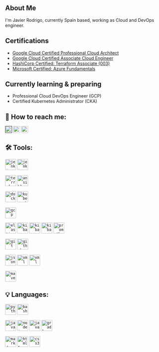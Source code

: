 ## About Me
I'm Javier Rodrigo, currently Spain based, working as Cloud and DevOps engineer. 

## Certifications
- [Google Cloud Certified Professional Cloud Architect](https://google.accredible.com/0875651f-e532-492a-9d43-e17759dc36a2)
- [Google Cloud Certified Associate Cloud Engineer](https://google.accredible.com/63483c7c-f370-4199-bd09-1354e2a38a45)
- [HashiCorp Certified: Terraform Associate (003)](https://www.credly.com/badges/83c53d7a-e811-49c0-86ff-f1914405bfe9)
- [Microsoft Certified: Azure Fundamentals](https://learn.microsoft.com/api/credentials/share/en-us/JavierRodrigoAlonso-6494/8F08F64927B653B6)

## Currently learning & preparing 
- Professional Cloud DevOps Engineer (GCP)
- Certified Kubernetes Administrator (CKA)

## :busts_in_silhouette: How to reach me:
<a href=""><img alt="Link to my GitHub" src="https://img.shields.io/github/followers/jarodra?style=for-the-badge&color=181717&logo=github&logoColor=181717&label=@jarodra" height="22px"></a>
<a href="https://www.linkedin.com/in/jarodra/"><img alt="link to my LinkedIn" src="https://img.shields.io/static/v1?label&message=/in/jarodra&color=0A66C2&style=for-the-badge&logo=linkedin" height="22px" /></a>
<a href="mailto:javier@radevops.com"><img alt="link to send me an email" src="https://img.shields.io/static/v1?label&message=javier@radevops.com&color=whitesmoke&style=for-the-badge&logo=gmail" height="22px" /></a>

## :hammer_and_wrench: Tools:
<code><img title="Jenkins" alt="jenkins" width="35px" src="https://cdn.jsdelivr.net/gh/devicons/devicon/icons/jenkins/jenkins-original.svg" /></code>
<code><img title="Github Actions" alt="jenkins" width="35px" src="https://cdn.jsdelivr.net/gh/devicons/devicon/icons/githubactions/githubactions-original.svg" /></code>

<code><img title="Terraform" alt="terraform" width="35px" src="https://cdn.jsdelivr.net/gh/devicons/devicon/icons/terraform/terraform-original.svg" /></code>
<code><img title="Ansible" alt="ansible" width="35px" src="https://cdn.jsdelivr.net/gh/devicons/devicon/icons/ansible/ansible-original.svg" /></code>

<code><img title="Docker" alt="docker" width="35px" src="https://cdn.jsdelivr.net/gh/devicons/devicon/icons/docker/docker-original.svg" /></code>
<code><img title="Kubernetes" alt="kubernetes" width="35px" src="https://cdn.jsdelivr.net/gh/devicons/devicon/icons/kubernetes/kubernetes-original.svg" /></code>

<code><img title="Google Cloud Platform" alt="gcp" width="35px" src="https://cdn.jsdelivr.net/gh/devicons/devicon/icons/googlecloud/googlecloud-original.svg" /></code>

<code><img title="elasticsearch" alt="elasticsearch" width="35px" src="https://cdn.jsdelivr.net/gh/devicons/devicon/icons/elasticsearch/elasticsearch-original.svg" /></code>
<code><img title="logstash" alt="kibana" width="35px" src="https://cdn.jsdelivr.net/gh/devicons/devicon/icons/logstash/logstash-original.svg" /></code>
<code><img title="kibana" alt="kibana" width="35px" src="https://cdn.jsdelivr.net/gh/devicons/devicon/icons/kibana/kibana-original.svg" /></code>
<code><img title="beats" alt="kibana" width="35px" src="https://cdn.jsdelivr.net/gh/devicons/devicon/icons/beats/beats-original.svg" /></code>
<code><img title="prometheus" alt="prometheus" width="35px" src="https://cdn.jsdelivr.net/gh/devicons/devicon/icons/prometheus/prometheus-original.svg" /></code>

<code><img title="git" alt="git" width="35px" src="https://cdn.jsdelivr.net/gh/devicons/devicon/icons/git/git-original.svg" /></code>
<code><img title="github" alt="github" width="35px" src="https://cdn.jsdelivr.net/gh/devicons/devicon/icons/github/github-original.svg" /></code>

<code><img title="json" alt="json" width="35px" src="https://cdn.jsdelivr.net/gh/devicons/devicon/icons/json/json-original.svg" /></code>
<code><img title="xml" alt="xml" width="35px" src="https://cdn.jsdelivr.net/gh/devicons/devicon/icons/xml/xml-original.svg" /></code>
<code><img title="yaml" alt="xml" width="35px" src="https://cdn.jsdelivr.net/gh/devicons/devicon/icons/yaml/yaml-original.svg" /></code>

<code><img title="maven" alt="maven" width="35px" src="https://cdn.jsdelivr.net/gh/devicons/devicon/icons/maven/maven-original.svg" /></code>

## :bulb: Languages:
<code><img title="Python" alt="python" width="35px" src="https://cdn.jsdelivr.net/gh/devicons/devicon/icons/python/python-original.svg" /></code>
<code><img title="Bash" alt="bash" width="35px" src="https://cdn.jsdelivr.net/gh/devicons/devicon/icons/bash/bash-original.svg" /></code>

<code><img title="JavaScript" alt="javascript" width="35px" src="https://cdn.jsdelivr.net/gh/devicons/devicon/icons/javascript/javascript-original.svg" /></code>
<code><img title="NodeJS" alt="nodejs" width="35px" src="https://cdn.jsdelivr.net/gh/devicons/devicon/icons/nodejs/nodejs-original.svg" /></code>
<code><img title="Java" alt="java" width="35px" src="https://cdn.jsdelivr.net/gh/devicons/devicon/icons/java/java-original.svg" /></code>
<code><img title="Gradle" alt="gradle" width="35px" src="https://cdn.jsdelivr.net/gh/devicons/devicon/icons/gradle/gradle-original.svg" /></code>

<code><img title="Markdown" alt="markdown" width="35px" src="https://cdn.jsdelivr.net/gh/devicons/devicon/icons/markdown/markdown-original.svg" /></code>
<code><img title="HTML5" alt="html5" width="35px" src="https://cdn.jsdelivr.net/gh/devicons/devicon/icons/html5/html5-original.svg" /></code>
<code><img title="CSS3" alt="css3" width="35px" src="https://cdn.jsdelivr.net/gh/devicons/devicon/icons/css3/css3-original.svg" /></code>
